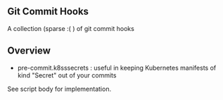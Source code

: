## Git Commit Hooks
A collection (sparse :( ) of git commit hooks

## Overview
- pre-commit.k8sssecrets : useful in keeping Kubernetes manifests of kind "Secret" out of your commits

See script body for implementation.

